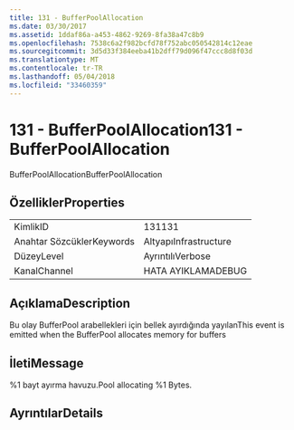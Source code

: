 ```yaml
---
title: 131 - BufferPoolAllocation
ms.date: 03/30/2017
ms.assetid: 1ddaf86a-a453-4862-9269-8fa38a47c8b9
ms.openlocfilehash: 7538c6a2f982bcfd78f752abc050542814c12eae
ms.sourcegitcommit: 3d5d33f384eeba41b2dff79d096f47ccc8d8f03d
ms.translationtype: MT
ms.contentlocale: tr-TR
ms.lasthandoff: 05/04/2018
ms.locfileid: "33460359"
---
```

# <a name="131---bufferpoolallocation"></a><span data-ttu-id="b5798-102">131 - BufferPoolAllocation</span><span class="sxs-lookup"><span data-stu-id="b5798-102">131 - BufferPoolAllocation</span></span>
<span data-ttu-id="b5798-103">BufferPoolAllocation</span><span class="sxs-lookup"><span data-stu-id="b5798-103">BufferPoolAllocation</span></span>  
  
## <a name="properties"></a><span data-ttu-id="b5798-104">Özellikler</span><span class="sxs-lookup"><span data-stu-id="b5798-104">Properties</span></span>  
  
|||  
|-|-|  
|<span data-ttu-id="b5798-105">Kimlik</span><span class="sxs-lookup"><span data-stu-id="b5798-105">ID</span></span>|<span data-ttu-id="b5798-106">131</span><span class="sxs-lookup"><span data-stu-id="b5798-106">131</span></span>|  
|<span data-ttu-id="b5798-107">Anahtar Sözcükler</span><span class="sxs-lookup"><span data-stu-id="b5798-107">Keywords</span></span>|<span data-ttu-id="b5798-108">Altyapı</span><span class="sxs-lookup"><span data-stu-id="b5798-108">Infrastructure</span></span>|  
|<span data-ttu-id="b5798-109">Düzey</span><span class="sxs-lookup"><span data-stu-id="b5798-109">Level</span></span>|<span data-ttu-id="b5798-110">Ayrıntılı</span><span class="sxs-lookup"><span data-stu-id="b5798-110">Verbose</span></span>|  
|<span data-ttu-id="b5798-111">Kanal</span><span class="sxs-lookup"><span data-stu-id="b5798-111">Channel</span></span>|<span data-ttu-id="b5798-112">HATA AYIKLAMA</span><span class="sxs-lookup"><span data-stu-id="b5798-112">DEBUG</span></span>|  
  
## <a name="description"></a><span data-ttu-id="b5798-113">Açıklama</span><span class="sxs-lookup"><span data-stu-id="b5798-113">Description</span></span>  
 <span data-ttu-id="b5798-114">Bu olay BufferPool arabellekleri için bellek ayırdığında yayılan</span><span class="sxs-lookup"><span data-stu-id="b5798-114">This event is emitted when the BufferPool allocates memory for buffers</span></span>  
  
## <a name="message"></a><span data-ttu-id="b5798-115">İleti</span><span class="sxs-lookup"><span data-stu-id="b5798-115">Message</span></span>  
 <span data-ttu-id="b5798-116">%1 bayt ayırma havuzu.</span><span class="sxs-lookup"><span data-stu-id="b5798-116">Pool allocating %1 Bytes.</span></span>  
  
## <a name="details"></a><span data-ttu-id="b5798-117">Ayrıntılar</span><span class="sxs-lookup"><span data-stu-id="b5798-117">Details</span></span>
